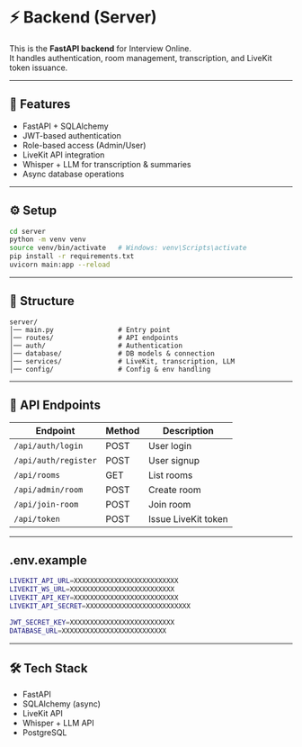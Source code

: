 # ⚡ Backend (Server)

This is the **FastAPI backend** for Interview Online.  
It handles authentication, room management, transcription, and LiveKit token issuance.

---

## 🚀 Features
- FastAPI + SQLAlchemy  
- JWT-based authentication  
- Role-based access (Admin/User)  
- LiveKit API integration  
- Whisper + LLM for transcription & summaries  
- Async database operations  

---

## ⚙️ Setup
```bash
cd server
python -m venv venv
source venv/bin/activate   # Windows: venv\Scripts\activate
pip install -r requirements.txt
uvicorn main:app --reload
````

---

## 📂 Structure

```
server/
│── main.py                # Entry point
│── routes/                # API endpoints
│── auth/                  # Authentication
│── database/              # DB models & connection
│── services/              # LiveKit, transcription, LLM
│── config/                # Config & env handling
```

---

## 📡 API Endpoints

| Endpoint             | Method | Description         |
| -------------------- | ------ | ------------------- |
| `/api/auth/login`    | POST   | User login          |
| `/api/auth/register` | POST   | User signup         |
| `/api/rooms`         | GET    | List rooms          |
| `/api/admin/room`    | POST   | Create room         |
| `/api/join-room`     | POST   | Join room           |
| `/api/token`         | POST   | Issue LiveKit token |

---

## .env.example

```bash
LIVEKIT_API_URL=XXXXXXXXXXXXXXXXXXXXXXXXXX
LIVEKIT_WS_URL=XXXXXXXXXXXXXXXXXXXXXXXXXX
LIVEKIT_API_KEY=XXXXXXXXXXXXXXXXXXXXXXXXXX
LIVEKIT_API_SECRET=XXXXXXXXXXXXXXXXXXXXXXXXXX

JWT_SECRET_KEY=XXXXXXXXXXXXXXXXXXXXXXXXXX
DATABASE_URL=XXXXXXXXXXXXXXXXXXXXXXXXXX
````

---

## 🛠️ Tech Stack

* FastAPI
* SQLAlchemy (async)
* LiveKit API
* Whisper + LLM API
* PostgreSQL
